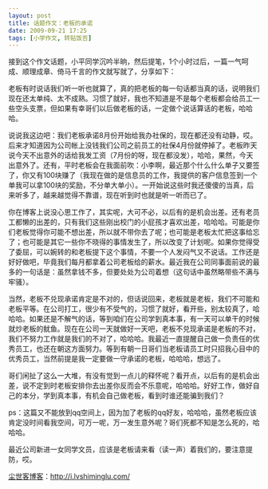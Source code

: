 ```yaml
---
layout: post
title: 话题作文：老板的承诺
date: 2009-09-21 17:25
tags: [小学作文, 转贴饭否]
---
```

接到这个作文话题，小平同学沉吟半晌，然后提笔，1个小时过后，一篇一气呵成、顺理成章、倚马千言的作文就写就了，分享如下：

老板有时说话我们听一听也就算了，真的把老板的每一句话都当真的话，说明我们现在还太单纯、太不成熟。习惯了就好，我也不知道是不是每个老板都会给员工一些空头支票，但如果有幸哥们以后做老板的话，一定做个说话算话的老板，哈哈哈。

说说我这边吧：我们老板承诺8月份开始给我办社保的，现在都还没有动静，哎。后来才知道因为公司帐上没钱我们公司之前员工的社保4月份就停掉了。老板昨天说今天不出意外的话给我发工资（7月份的呀，现在都没发），哈哈，果然，今天出意外了。还有，平时老板会在我面前吹：小李啊，最近那个什么什么单子又要签了，你又有100块赚了（我现在做的是信息员的工作，我提供的客户信息签到一个单我可以拿100块的奖励，不分单大单小）。一开始说这些时我还傻傻的当真，后来听多了，越来越觉得不靠谱，现在听到时也就是听一听而已了。

你在博客上说没心思工作了，其实呢，大可不必，以后有的是机会出差。还有老员工都懒的出差的，只有我们这些刚出校门的小屁孩才喜欢出差，哈哈哈。可能是你们老板觉得你可能不想出差，所以就不带你去了呢；也可能是老板太忙把这事给忘了；也可能是其它一些你不晓得的事情发生了，所以改变了计划呢。如果你觉得受了委屈，可以婉转的和老板提下这个事情，不要一个人发闷气又不说话。工作还是好好做吧，毕竟我们每月都拿着公司老板给的薪水。最近我在公司同事面前说的最多的一句话是：虽然拿钱不多，但要处处为公司着想（这句话中虽然略带些不满与牢骚）。

当然，老板不兑现承诺肯定是不对的，但话说回来，老板就是老板，我们不可能和老板平等。在公司打工，很少有不受气的，习惯了就好，看开些，别太较真了，哈哈哈。如果还是不解气的话，等到咱们在公司学到真本事，有一天可以单干的时候就炒老板的鱿鱼。现在在公司一天就做好一天吧，老板不兑现承诺是老板的不对，我们不努力工作就是我们的不对了，哈哈哈。我最近一直提醒自己做一负责任的优秀员工，也还在朝这方面努力。等到有朝一日哥们当老板请员工时只招我心目中的优秀员工，当然前提是我一定要做一守承诺的老板，哈哈哈，想远了。

哥们闲扯了这么一大堆，有没有觉到一点儿的释怀呢？看开点，以后有的是机会出差，说不定到时老板安排你去出差你反而会不乐意呢，哈哈哈。好好工作，做好自己的本分，学到真本事，有机会自己做老板，看到时谁还能骗到我们？

ps：这篇又不能放到qq空间上，因为加了老板的qq好友，哈哈哈，虽然老板应该肯定没时间看我空间，可万一呢，万一发生意外呢？哥们死都不知是怎么死的，哈哈哈。

最近公司新进一女同学文员，应该是老板请来看（读一声）着我们的，要注意提防，哎。

<a href="http://i.lvshiminglu.com/">尘世客博客</a>：<a href="http://i.lvshiminglu.com/">http://i.lvshiminglu.com/</a>

